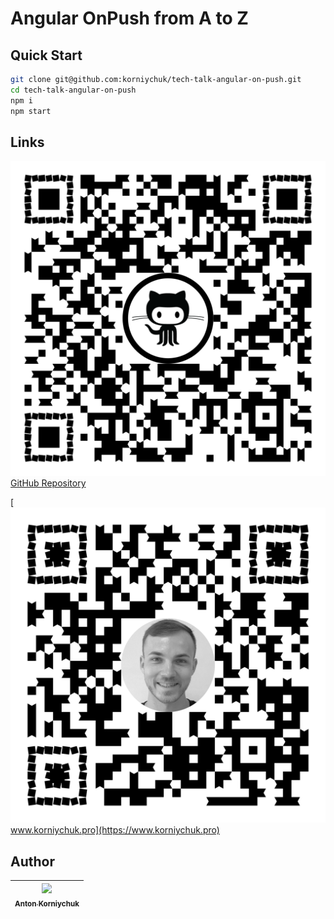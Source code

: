 # Angular OnPush from A to Z

## Quick Start

```bash
git clone git@github.com:korniychuk/tech-talk-angular-on-push.git
cd tech-talk-angular-on-push
npm i
npm start
```

## Links

[![GitHub Repository](src/assets/qr-git-repo.png) GitHub Repository](https://github.com/korniychuk/tech-talk-angular-on-push)  

[![GitHub Repository](src/assets/qr-korniychuk.pro.png) www.korniychuk.pro](https://www.korniychuk.pro)

## Author

| [<img src="https://www.korniychuk.pro/avatar.jpg" width="100px;"/><br /><sub>Anton Korniychuk</sub>](https://korniychuk.pro) |
| :---: |

